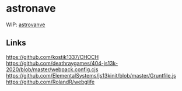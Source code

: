 # astronave

WIP: [astrovanve](https://jacobsampson.github.io/astronave/)


## Links

https://github.com/kostik1337/CHOCH
https://github.com/deathraygames/404-js13k-2020/blob/master/webpack.config.cjs
https://github.com/ElementalSystems/js13kinit/blob/master/Gruntfile.js
https://github.com/RolandR/webglife
